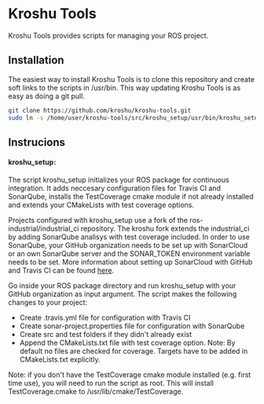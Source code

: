 # Kroshu Tools

Kroshu Tools provides scripts for managing your ROS project. 




## Installation

The easiest way to install Kroshu Tools is to clone this repository and create soft links to the scripts in /usr/bin. This way updating Kroshu Tools is as easy as doing a git pull.

```sh
git clone https://github.com/kroshu/kroshu-tools.git
sudo ln -s /home/user/kroshu-tools/src/kroshu_setup/usr/bin/kroshu_setup /usr/bin/kroshu_setup
```

## Instrucions

#### kroshu_setup: 

The script kroshu_setup initializes your ROS package for continuous integration. It adds neccesary configuration files for Travis CI and SonarQube, installs the TestCoverage cmake module if not already installed and extends your CMakeLists with test coverage options. 

Projects configured with kroshu_setup use a fork of the ros-industrial/industrial\_ci repository. The kroshu fork extends the industrial\_ci by adding SonarQube analisys with test coverage included. In order to use SonarQube, your GitHub organization needs to be set up with SonarCloud or an own SonarQube server and the SONAR\_TOKEN environment variable needs to be set. More information about setting up SonarCloud with GitHub and Travis CI can be found [here](https://sonarcloud.io/documentation/integrations/github/).

Go inside your ROS package directory and run kroshu_setup with your GitHub organization as input argument. The script makes the following changes to your project:

 - Create .travis.yml file for configuration with Travis CI
 - Create sonar-project.properties file for configuration with SonarQube
 - Create src and test folders if they didn't already exist
 - Append the CMakeLists.txt file with test coverage option. Note: By default no files are checked for coverage. Targets have to be added in CMakeLists.txt explicitly.

Note: if you don't have the TestCoverage cmake module installed (e.g. first time use), you will need to run the script as root. This will install TestCoverage.cmake to /usr/lib/cmake/TestCoverage.

